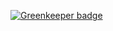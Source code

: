 
[![Greenkeeper badge](https://badges.greenkeeper.io/danwdart/secant.svg)](https://greenkeeper.io/)
